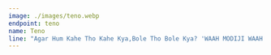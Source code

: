 ```yaml
---
image: ./images/teno.webp
endpoint: teno
name: Teno
line: "Agar Hum Kahe Tho Kahe Kya,Bole Tho Bole Kya? 'WAAH MODIJI WAAH'"
---
```

